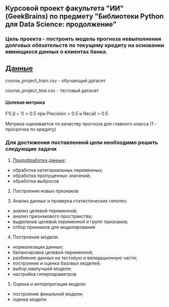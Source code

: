 ## Курсовой проект факультета "ИИ" (GeekBrains) по предмету "Библиотеки Python для Data Science: продолжение"

### Цель проекта - построить модель прогноза невыполнения долговых обязательств по текущему кредиту на основании имеющихся данных о клиентах банка. 

[Данные](https://github.com/lyutovad/GU_Course_project_DS/tree/main/Data)
-----
course_project_train.csv - обучающий датасет

course_project_test.csv - тестовый датасет


#### Целевая метрика

F1( 𝛽  = 1) > 0.5 при Precision > 0.5 и Recall > 0.5

Метрика оценивается по качеству прогноза для главного класса (1 - просрочка по кредиту)

### Для достижения поставленной цели необходимо решить следующие задачи

1. [Предобработка данных](http://):
- обработка категориальных переменных;
- обработка пропущенных значений;
- обработка выбросов

2. Построение новых признаков

3. Анализ данных и проверка статистических гипотез:
- анализ целевой переменной;
- анализ признакового пространства;
- выделение целевой переменной и групп признаков;
- отбор признаков для моделирования

4. Построение модели:
- нормализация данных;
- балансировка целевой переменной;
- разбиение данных на тестовую и валидационную части;
- построение и оценка базовых моделей;
- выбор наилучшей модели;
- настройка гиперпараметров

5. Оценка и интерпритация модели:
- построение финальной модели;
- оценка модели
